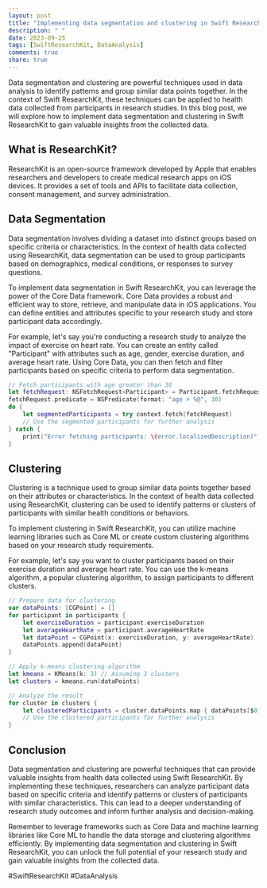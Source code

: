 ```yaml
---
layout: post
title: "Implementing data segmentation and clustering in Swift ResearchKit"
description: " "
date: 2023-09-25
tags: [SwiftResearchKit, DataAnalysis]
comments: true
share: true
---
```


Data segmentation and clustering are powerful techniques used in data analysis to identify patterns and group similar data points together. In the context of Swift ResearchKit, these techniques can be applied to health data collected from participants in research studies. In this blog post, we will explore how to implement data segmentation and clustering in Swift ResearchKit to gain valuable insights from the collected data.

## What is ResearchKit?

ResearchKit is an open-source framework developed by Apple that enables researchers and developers to create medical research apps on iOS devices. It provides a set of tools and APIs to facilitate data collection, consent management, and survey administration.

## Data Segmentation

Data segmentation involves dividing a dataset into distinct groups based on specific criteria or characteristics. In the context of health data collected using ResearchKit, data segmentation can be used to group participants based on demographics, medical conditions, or responses to survey questions.

To implement data segmentation in Swift ResearchKit, you can leverage the power of the Core Data framework. Core Data provides a robust and efficient way to store, retrieve, and manipulate data in iOS applications. You can define entities and attributes specific to your research study and store participant data accordingly.

For example, let's say you're conducting a research study to analyze the impact of exercise on heart rate. You can create an entity called "Participant" with attributes such as age, gender, exercise duration, and average heart rate. Using Core Data, you can then fetch and filter participants based on specific criteria to perform data segmentation.

```swift
// Fetch participants with age greater than 30
let fetchRequest: NSFetchRequest<Participant> = Participant.fetchRequest()
fetchRequest.predicate = NSPredicate(format: "age > %@", 30)
do {
    let segmentedParticipants = try context.fetch(fetchRequest)
    // Use the segmented participants for further analysis
} catch {
    print("Error fetching participants: \(error.localizedDescription)")
}
```

## Clustering

Clustering is a technique used to group similar data points together based on their attributes or characteristics. In the context of health data collected using ResearchKit, clustering can be used to identify patterns or clusters of participants with similar health conditions or behaviors.

To implement clustering in Swift ResearchKit, you can utilize machine learning libraries such as Core ML or create custom clustering algorithms based on your research study requirements.

For example, let's say you want to cluster participants based on their exercise duration and average heart rate. You can use the k-means algorithm, a popular clustering algorithm, to assign participants to different clusters.

```swift
// Prepare data for clustering
var dataPoints: [CGPoint] = []
for participant in participants {
    let exerciseDuration = participant.exerciseDuration
    let averageHeartRate = participant.averageHeartRate
    let dataPoint = CGPoint(x: exerciseDuration, y: averageHeartRate)
    dataPoints.append(dataPoint)
}

// Apply k-means clustering algorithm
let kmeans = KMeans(k: 3) // Assuming 3 clusters
let clusters = kmeans.run(dataPoints)

// Analyze the result
for cluster in clusters {
    let clusteredParticipants = cluster.dataPoints.map { dataPoints[$0] }
    // Use the clustered participants for further analysis
}
```

## Conclusion

Data segmentation and clustering are powerful techniques that can provide valuable insights from health data collected using Swift ResearchKit. By implementing these techniques, researchers can analyze participant data based on specific criteria and identify patterns or clusters of participants with similar characteristics. This can lead to a deeper understanding of research study outcomes and inform further analysis and decision-making.

Remember to leverage frameworks such as Core Data and machine learning libraries like Core ML to handle the data storage and clustering algorithms efficiently. By implementing data segmentation and clustering in Swift ResearchKit, you can unlock the full potential of your research study and gain valuable insights from the collected data.

#SwiftResearchKit #DataAnalysis